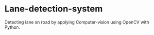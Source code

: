 # Lane-detection-system
Detecting lane on road by applying Computer-vision using OpenCV with Python.
